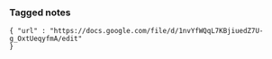 ### Tagged notes


```pdf
{ "url" : "https://docs.google.com/file/d/1nvYfWQqL7KBjiuedZ7U-g_OxtUeqyfmA/edit"
}  
```